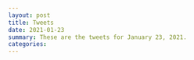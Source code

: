 ```yaml
---
layout: post
title: Tweets
date: 2021-01-23
summary: These are the tweets for January 23, 2021.
categories:
---
```


